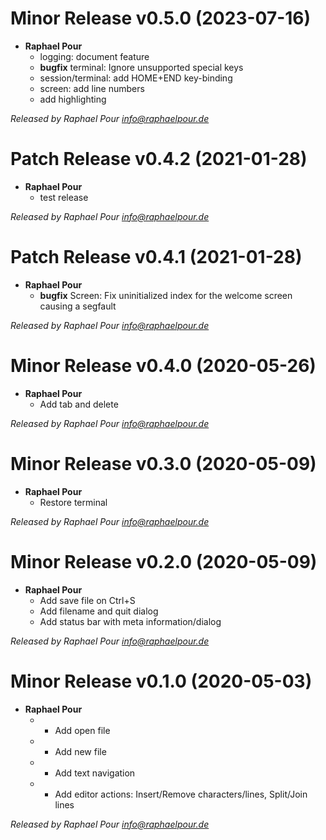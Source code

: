 # Minor Release v0.5.0 (2023-07-16)
  * **Raphael Pour**
    * logging: document feature
    * **bugfix** terminal: Ignore unsupported special keys
    * session/terminal: add HOME+END key-binding
    * screen: add line numbers
    * add highlighting

*Released by Raphael Pour <info@raphaelpour.de>*

# Patch Release v0.4.2 (2021-01-28)
  * **Raphael Pour**
    * test release

*Released by Raphael Pour <info@raphaelpour.de>*

# Patch Release v0.4.1 (2021-01-28)
  * **Raphael Pour**
    * **bugfix** Screen: Fix uninitialized index for the welcome screen causing a segfault

*Released by Raphael Pour <info@raphaelpour.de>*

# Minor Release v0.4.0 (2020-05-26)
  * **Raphael Pour**
    * Add tab and delete

*Released by Raphael Pour <info@raphaelpour.de>*

# Minor Release v0.3.0 (2020-05-09)
  * **Raphael Pour**
    * Restore terminal

*Released by Raphael Pour <info@raphaelpour.de>*

# Minor Release v0.2.0 (2020-05-09)
  * **Raphael Pour**
    * Add save file on Ctrl+S
    * Add filename and quit dialog
    * Add status bar with meta information/dialog

*Released by Raphael Pour <info@raphaelpour.de>*

# Minor Release v0.1.0 (2020-05-03)
  * **Raphael Pour**
    * - Add open file
    * - Add new file
    * - Add text navigation
    * - Add editor actions: Insert/Remove characters/lines, Split/Join lines

*Released by Raphael Pour <info@raphaelpour.de>*
